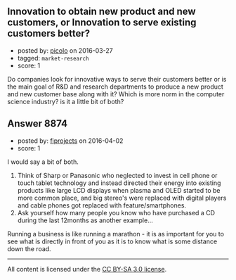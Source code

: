 ## Innovation to obtain new product and new customers, or Innovation to serve existing customers better?

- posted by: [picolo](https://stackexchange.com/users/5330039/picolo) on 2016-03-27
- tagged: `market-research`
- score: 1

Do companies look for innovative ways to serve their customers better or is the main goal of R&D and research departments to produce a new product and new customer base along with it? Which is more norm in the computer science industry? is it a little bit of both?


## Answer 8874

- posted by: [fiprojects](https://stackexchange.com/users/5370155/fiprojects) on 2016-04-02
- score: 1

I would say a bit of both.

 1. Think of Sharp or Panasonic who neglected to invest in cell phone or touch tablet technology and instead directed their energy into existing products like large LCD displays when plasma and OLED started to be more common place, and big stereo's were replaced with digital players and cable phones got replaced with feature/smartphones. 
 2. Ask yourself how many people you know who have purchased a CD during
    the last 12months as another example...

Running a business is like running a marathon - it is as important for you to see what is directly in front of you as it is to know what is some distance down the road.



---

All content is licensed under the [CC BY-SA 3.0 license](https://creativecommons.org/licenses/by-sa/3.0/).
